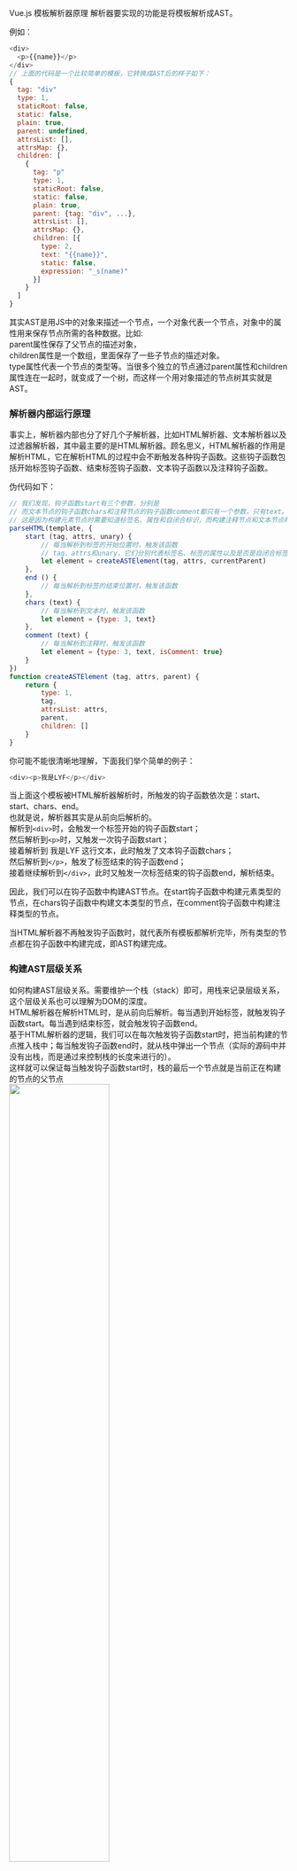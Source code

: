 Vue.js 模板解析器原理
解析器要实现的功能是将模板解析成AST。

例如：
``` javascript
<div>
  <p>{{name}}</p>
</div>
// 上面的代码是一个比较简单的模板，它转换成AST后的样子如下：
{
  tag: "div"
  type: 1,
  staticRoot: false,
  static: false,
  plain: true,
  parent: undefined,
  attrsList: [],
  attrsMap: {},
  children: [
    {
      tag: "p"
      type: 1,
      staticRoot: false,
      static: false,
      plain: true,
      parent: {tag: "div", ...},
      attrsList: [],
      attrsMap: {},
      children: [{
        type: 2,
        text: "{{name}}",
        static: false,
        expression: "_s(name)"
      }]
    }
  ]
}
```

其实AST是用JS中的对象来描述一个节点，一个对象代表一个节点，对象中的属性用来保存节点所需的各种数据。比如:<br>
parent属性保存了父节点的描述对象，<br>
children属性是一个数组，里面保存了一些子节点的描述对象。<br>
type属性代表一个节点的类型等。当很多个独立的节点通过parent属性和children属性连在一起时，就变成了一个树，而这样一个用对象描述的节点树其实就是AST。

### 解析器内部运行原理

事实上，解析器内部也分了好几个子解析器，比如HTML解析器、文本解析器以及过滤器解析器，其中最主要的是HTML解析器。顾名思义，HTML解析器的作用是解析HTML，它在解析HTML的过程中会不断触发各种钩子函数。这些钩子函数包括开始标签钩子函数、结束标签钩子函数、文本钩子函数以及注释钩子函数。

伪代码如下：
``` javascript
// 我们发现，钩子函数start有三个参数，分别是
// 而文本节点的钩子函数chars和注释节点的钩子函数comment都只有一个参数，只有text。
// 这是因为构建元素节点时需要知道标签名、属性和自闭合标识，而构建注释节点和文本节点时只需要知道文本即可。
parseHTML(template, {
    start (tag, attrs, unary) {
        // 每当解析到标签的开始位置时，触发该函数
        // tag、attrs和unary，它们分别代表标签名、标签的属性以及是否是自闭合标签。
        let element = createASTElement(tag, attrs, currentParent)
    },
    end () {
        // 每当解析到标签的结束位置时，触发该函数
    },
    chars (text) {
        // 每当解析到文本时，触发该函数
        let element = {type: 3, text}
    },
    comment (text) {
        // 每当解析到注释时，触发该函数
        let element = {type: 3, text, isComment: true}
    }
})
function createASTElement (tag, attrs, parent) {
    return {
        type: 1,
        tag,
        attrsList: attrs,
        parent,
        children: []
    }
}
```

你可能不能很清晰地理解，下面我们举个简单的例子：

``` javascript
<div><p>我是LYF</p></div>
```
当上面这个模板被HTML解析器解析时，所触发的钩子函数依次是：start、start、chars、end。<br/>
也就是说，解析器其实是从前向后解析的。<br/>
解析到`<div>`时，会触发一个标签开始的钩子函数start；<br/>
然后解析到`<p>`时，又触发一次钩子函数start；<br/>
接着解析到 我是LYF 这行文本，此时触发了文本钩子函数chars；<br/>
然后解析到`</p>`，触发了标签结束的钩子函数end；<br/>
接着继续解析到`</div>`，此时又触发一次标签结束的钩子函数end，解析结束。<br/>

因此，我们可以在钩子函数中构建AST节点。在start钩子函数中构建元素类型的节点，在chars钩子函数中构建文本类型的节点，在comment钩子函数中构建注释类型的节点。

当HTML解析器不再触发钩子函数时，就代表所有模板都解析完毕，所有类型的节点都在钩子函数中构建完成，即AST构建完成。

### 构建AST层级关系
如何构建AST层级关系。需要维护一个栈（stack）即可，用栈来记录层级关系，这个层级关系也可以理解为DOM的深度。<br>
HTML解析器在解析HTML时，是从前向后解析。每当遇到开始标签，就触发钩子函数start。每当遇到结束标签，就会触发钩子函数end。<br>
基于HTML解析器的逻辑，我们可以在每次触发钩子函数start时，把当前构建的节点推入栈中；每当触发钩子函数end时，就从栈中弹出一个节点（实际的源码中并没有出栈，而是通过来控制栈的长度来进行的）。<br>
这样就可以保证每当触发钩子函数start时，栈的最后一个节点就是当前正在构建的节点的父节点<br>
<img src="./images/data8.png" width="60%">

下面我们用一个具体的例子来描述如何从无到有构建一个带层级关系的AST。

假设有这样一个模板：
``` javascript
<div>
    <h1>我是LYF</h1>
    <p>我今年18岁</p>
</div>
```
构建AST的过程，具体如下。

(1) 模板的开始位置是div的开始标签，于是会触发钩子函数start。start触发后，会先构建一个div节点。此时发现栈是空的，这说明div节点是根节点，因为它没有父节点。最后，将div节点推入栈中，并将模板字符串中的div开始标签从模板中截取掉。

(2) 这时模板的开始位置是一些空格，这些空格会触发文本节点的钩子函数，在钩子函数里会忽略这些空格。同时会在模板中将这些空格截取掉。

(3) 这时模板的开始位置是h1的开始标签，于是会触发钩子函数start。与前面流程一样，start触发后，会先构建一个h1节点。此时发现栈的最后一个节点是div节点，这说明h1节点的父节点是div，于是将h1添加到div的子节点中，并且将h1节点推入栈中，同时从模板中将h1的开始标签截取掉。

(4) 这时模板的开始位置是一段文本，于是会触发钩子函数chars。chars触发后，会先构建一个文本节点，此时发现栈中的最后一个节点是h1，这说明文本节点的父节点是h1，于是将文本节点添加到h1节点的子节点中。由于文本节点没有子节点，所以文本节点不会被推入栈中。最后，将文本从模板中截取掉。

(5) 这时模板的开始位置是h1结束标签，于是会触发钩子函数end。end触发后，会把栈中最后一个节点弹出来。

(6) 与第(2)步一样，这时模板的开始位置是一些空格，这些空格会触发文本节点的钩子函数，在钩子函数里会忽略这些空格。同时会在模板中将这些空格截取掉。

(7) 这时模板的开始位置是p开始标签，于是会触发钩子函数start。start触发后，会先构建一个p节点。由于第(5)步已经从栈中弹出了一个节点，所以此时栈中的最后一个节点是div，这说明p节点的父节点是div。于是将p推入div的子节点中，最后将p推入到栈中，并将p的开始标签从模板中截取掉。

(8) 这时模板的开始位置又是一段文本，于是会触发钩子函数chars。当chars触发后，会先构建一个文本节点，此时发现栈中的最后一个节点是p节点，这说明文本节点的父节点是p节点。于是将文本节点推入p节点的子节点中，并将文本从模板中截取掉。

(9) 这时模板的开始位置是p的结束标签，于是会触发钩子函数end。当end触发后，会从栈中弹出一个节点出来，也就是把p标签从栈中弹出来，并将p的结束标签从模板中截取掉。

(10) 与第(2)步和第(6)步一样，这时模板的开始位置是一些空格，这些空格会触发文本节点的钩子函数并且在钩子函数里会忽略这些空格。同时会在模板中将这些空格截取掉。

(11) 这时模板的开始位置是div的结束标签，于是会触发钩子函数end。其逻辑与之前一样，把栈中的最后一个节点弹出来，也就是把div弹了出来，并将div的结束标签从模板中截取掉。

(12)这时模板已经被截取空了，也就代表着HTML解析器已经运行完毕。这时我们会发现栈已经空了，但是我们得到了一个完整的带层级关系的AST语法树。这个AST中清晰写明了每个节点的父节点、子节点及其节点类型。
 
### HTML解析器运行原理
通过前面的介绍，我们发现构建AST非常依赖HTML解析器所执行的钩子函数以及钩子函数中所提供的参数，你一定会非常好奇HTML解析器是如何解析模板的，接下来我们会详细介绍HTML解析器的运行原理。

事实上，解析HTML模板的过程就是循环的过程，简单来说就是用HTML模板字符串来循环，每轮循环都从HTML模板中通过正则匹配截取一小段字符串，然后重复以上过程，直到HTML模板被截成一个空字符串时结束循环，解析完毕，如图9-2所示。

在截取一小段字符串时，有可能截取到开始标签，也有可能截取到结束标签，又或者是文本或者注释，我们可以根据截取的字符串的类型来触发不同的钩子函数。

循环HTML模板的伪代码如下：
``` javascript
function parseHTML(html, options) {
  while (html) {
    // 截取模板字符串并触发钩子函数
  }
}
// 为了方便理解，我们手动模拟HTML解析器的解析过程。例如，下面这样一个简单的HTML模板：

<div>
  <p>{{name}}</p>
</div>
```
它在被HTML解析器解析的过程如下。

最初的HTML模板：
``` javascript
`<div id="header" @click="add">
  我是LYF
  <p>{{name}}</p>
</div>`
//开始的所有的字符串,index = 0,html="<div id="header" @click="add">↵  我是LYF↵  <p>{{name}}</p>↵</div>"
// 第一轮循环时，
// 截取出一段字符串<div id="app" @click="add"，
// 进入到解析开始标签的循环中，提取标签的属性转为key/value的形式，
// 然后截取开始标签的闭合(>)，
// 触发钩子函数start
// 标签元素进栈stack
// 截取后的结果为下面，进行下一轮的循环：index=30, html="↵  我是LYF↵  <p>{{name}}</p>↵</div>"
`
  我是LYF
  <p>{{name}}</p>
</div>`

// 第二轮循环时：
// 截取出一段字符串"↵  我是LYF↵  "，
// 触发钩子函数chars，前后去空格后塞进了currentParent.children中，
// 截取后的结果为下面，进行下一轮的循环：index=41, html="<p>{{name}}</p>↵</div>"
`<p>{{name}}</p>
</div>`

// 第三轮循环时：
// 截取出一段字符串<p，
// 进入到解析开始标签的循环中，没有可提取的标签属性退出循环，
// 然后截取开始标签的闭合(>)，
// 触发钩子函数start
// 标签元素进栈stack
// 截取后的结果为下面，进行下一轮的循环：index=44, html="{{name}}</p>↵</div>"
`{{name}}</p>
</div>`

// 第四轮循环时，截取出一段字符串{{name}}，
// 并且触发钩子函数chars，
// 触发钩子函数chars，前后去空格后塞进了currentParent.children中，
// 截取后的结果为下面，进行下一轮的循环：index=52, html="</p>↵</div>"
`</p>
</div>`

// 第五轮循环时，截取出一段字符串</p>，
// 触发钩子函数end，
// 标签元素出栈stack
// 父标签的子元素压入children.push(element)
// 截取后的结果为下面，进行下一轮的循环：index=56, html="↵</div>"
`
</div>`

// 第六轮循环时，截取出一段字符串"↵"
// 并且触发钩子函数chars，
// 触发钩子函数chars，前后去空格后("↵"替换为‘ ’)塞进了currentParent.children中，
// 截取后的结果为下面，进行下一轮的循环：index=57, html="</div>"
`</div>`

// 第七轮循环时，截取出一段字符串</div>
// 触发钩子函数end，
// 标签元素出栈stack
// 父标签的子元素压入children.push(element)
// 截取后的结果为下面，进行下一轮的循环：index=56, html="↵</div>"
``

// 第八轮循环时，剩余字符串为假，退出循环，解析完毕

ast结构为下所示

ast = {
  type: 1,
  tag: "div",
  attrsList: [
    {"name": "id", value: "header", start: 5, end: 16},
    {"name": "@click", value: "add", start: 17, end: 29}
  ],
  attrsMap: {"id": "header", "@click": "add"},
  rawAttrsMap: {
    id: {"name": "id", value: "header", start: 5, end: 16},
    "@click": {"name": "@click", value: "add", start: 17, end: 29}
  },
  plain: false,
  attrs: [{"name": "id", "value": "header", "dynamic": undefined, start: 5, end: 16}],
  hasBindings: true,
  events:{"click":{"value": "add",dynamic: false,start: 17,end: 29}},
  parent: undefined,
  start: 0,
  end: 63,
  children: [
    {"type": 3, text: "↵  我是LYF↵  ", start: 30, end: 41},
    {
      type: 1,
      tag: "p",
      attrsList: [],
      attrsMap: {},
      rawAttrsMap: {},
      parent: {"type": 1, tag: "div"},
      children: [{
        type: 2,
        expression: "_s(name)",
        tokens: [{"@binding": "name"}],
        text: "{{name}}",
        start: 44,
        end: 52
      }],
      start: 41,
      end: 56,
      plain: true
    }
  ]
}
```
<img src="./images/data10.png" width="60%">
<img src="./images/data11.png" width="60%">

* 判断父级元素是不是纯文本内容元素，纯文本内容元素呢？script、style和textarea这三种元素叫作纯文本内容元素
  * 父元素不是纯文本内容元素
    1. 判断模板是不是以开始标签（‘<’）开头？
        1. 判断是不是Comment注释 
        2. 判断是不是conditionalComment
        3. 判断是不是Doctype
        4. 判断是不是End tag<br>
            匹配栈，从后往前开始匹配，找到第一个对应的开始标签然后出栈<br>
            如果没有匹配到，判断是不是自闭合标签<br>
        5. 判断是不是Start tag<br>
            提取属性,构造属性结构，属性结构如图11<br>
            匹配开始标签的结束<br>
            匹配后面的空白字符串<br>
            调用start钩子<br>
        6. 判断是不是以上都不是但是以“<”开头的纯文本
    2. 是以开始标签（‘<’）开头,<br>
        截取从'<'开始到结尾的剩余字符串 rest = "<p>{{name}}</p>
            判断rest不是以结束标签为开始<br>
                并且不是以开始标签为开始<br>
                并且不是以注释标签为开始<br>
                    获取下一个“<” 的下标 next=rest.indexOf('<', 1)<br>
                    并修改针对当前的下一个“<” 的位置<br>
                    textEnd += next<br>
                    剩余字符串修改为从下一个“<”开始到结尾的字符串 rest=html.slice(textEnd)<br>
            不满足以上的条件即不更改剩余字符串 <br>
              那么当前的文本为 text = html.substring(0, textEnd)
    3. 调用文本 chars 钩子
  * 父元素是纯文本内容元<br>
    纯文本内容元素 的处理script、style和textarea 


HTML解析器的全部逻辑都是在循环中执行，循环结束就代表解析结束。接下来，我们要讨论的重点是HTML解析器在循环中都干了些什么事。
那就是每一轮截取字符串时，都是在整个模板的开始位置截取(源码中是通过字符串的下标来控制当前截取到哪里来，并从这个位置开始截取到最后advance这个方法)。我们根据模板开始位置的片段类型，进行不同的截取操作。

<img src="./images/data9.png" width="609%">

这些被截取的片段分很多种类型，示例如下。
``` javascript
`<div id="header" @click="add">
  我是LYF
</div>`
开始标签，例如<div id="header" @click="add"。
开始标签的结束，例如>。
标签的内容 例如 我是LYF
结束标签，例如</div>。
HTML注释，例如<!-- 我是注释 -->。
DOCTYPE，例如<!DOCTYPE html>。
条件注释，例如<!--[if !IE]>-->我是注释<!--<![endif]-->。
文本，例如 我是LYF。
通常，最常见的是开始标签、结束标签、文本以及注释。
```
#### 截取开始标签
每一轮循环都是从模板的最前面截取，所以只有模板以开始标签开头，才需要进行开始标签的截取操作。<br>
那么，如何确定模板是不是以开始标签开头？<br>
在HTML解析器中，想分辨出模板是否以开始标签开头并不难，我们需要先判断HTML模板是不是以<开头。<br>
如果HTML模板的第一个字符不是<，那么它一定不是以开始标签开头的模板，所以不需要进行开始标签的截取操作。<br>
如果HTML模板以<开头，那么说明它至少是一个以标签开头的模板，但这个标签到底是什么类型的标签，还需要进一步确认。<br>
如果模板以<开头，那么它有可能是以开始标签开头的模板，同时它也有可能是以结束标签开头的模板，还有可能是注释等其他标签，因为这些类型的片段都以<开头。那么，要进一步确定模板是不是以开始标签开头，还需要借助正则表达式来分辨模板的开始位置是否符合开始标签的特征。<br>

那么，如何使用正则表达式来匹配模板以开始标签开头？我们看下面的代码：

``` javascript
const ncname = '[a-zA-Z_][\\w\\-\\.]*'
const qnameCapture = `((?:${ncname}\\:)?${ncname})`
const startTagOpen = new RegExp(`^<${qnameCapture}`)
// 以开始标签开始的模板 
'<div></div>'.match(startTagOpen) // ["<div", "div", index: 0, input: "<div></div>"]
// 以结束标签开始的模板
'</div><div>我是Berwin</div>'.match(startTagOpen) // null
// 以文本开始的模板
'我是Berwin</p>'.match(startTagOpen) // null
```

通过上面的例子可以看到，只有``` javascript '<div></div>' ```可以成功匹配，而以``` javascript</div>```开头的或者以文本开头的模板都无法成功匹配。

当HTML解析器解析到标签开始时，会触发钩子函数start，同时会给出三个参数，分别是标签名（tagName）、属性（attrs）以及自闭合标识（unary）。<br>
因此，在分辨出模板以开始标签开始之后，需要将标签名、属性以及自闭合标识解析出来。<br>
在分辨模板是否以开始标签开始时，就可以得到标签名，而属性和自闭合标识则需要进一步解析。<br>

当完成上面的解析后，我们可以得到这样一个数据结构：
``` javascript
const start = '<div></div>'.match(startTagOpen)
if (start) {
    const match = {
        tagName: start[1],
        attrs: []
    }
}
```
这里有一个细节很重要：在前面的例子中，我们匹配到的开始标签并不全。例如：

const ncname = '[a-zA-Z_][\\w\\-\\.]*'
const qnameCapture = `((?:${ncname}\\:)?${ncname})`
const startTagOpen = new RegExp(`^<${qnameCapture}`)

'<div></div>'.match(startTagOpen)
// ["<div", "div", index: 0, input: "<div></div>"]

'<p></p>'.match(startTagOpen)
// ["<p", "p", index: 0, input: "<p></p>"]

'<div class="box"></div>'.match(startTagOpen)
// ["<div", "div", index: 0, input: "<div class="box"></div>"]
可以看出，上面这个正则表达式虽然可以分辨出模板是否以开始标签开头，但是它的匹配规则并不是匹配整个开始标签，而是开始标签的一小部分。

事实上，开始标签被拆分成三个小部分，分别是标签名、属性和结尾<br>
通过“标签名”这一段字符，就可以分辨出模板是否以开始标签开头，此后要想得到属性和自闭合标识，则需要进一步解析。<br>

1. 解析标签属性
在分辨模板是否以开始标签开头时，会将开始标签中的标签名这一小部分截取掉，因此在解析标签属性时，我们得到的模板是下面伪代码中的样子：

' class="box"></div>'
通常，标签属性是可选的，一个标签的属性有可能存在，也有可能不存在，所以需要判断标签是否存在属性，如果存在，对它进行截取。

下面的伪代码展示了如何解析开始标签中的属性，但是它只能解析一个属性：

const attribute = /^\s*([^\s"'<>\/=]+)(?:\s*(=)\s*(?:"([^"]*)"+|'([^']*)'+|([^\s"'=<>`]+)))?/
let html = ' class="box"></div>'
let attr = html.match(attribute)
html = html.substring(attr[0].length)
console.log(attr)
// [' class="box"', 'class', '=', 'box', undefined, undefined, index: 0, input: ' class="box"></div>']
如果标签上有很多属性，那么上面的处理方式就不足以支撑解析任务的正常运行。例如下面的代码：

const attribute = /^\s*([^\s"'<>\/=]+)(?:\s*(=)\s*(?:"([^"]*)"+|'([^']*)'+|([^\s"'=<>`]+)))?/
let html = ' class="box" id="el"></div>'
let attr = html.match(attribute)
html = html.substring(attr[0].length)
console.log(attr)
// [' class="box"', 'class', '=', 'box', undefined, undefined, index: 0, input: ' class="box" id="el"></div>']
可以看到，这里只解析出了class属性，而id属性没有解析出来。

此时剩余的HTML模板是这样的：

' id="el"></div>'
所以属性也可以分成多个小部分，一小部分一小部分去解析与截取。

解决这个问题时，我们只需要每解析一个属性就截取一个属性。如果截取完后，剩下的HTML模板依然符合标签属性的正则表达式，那么说明还有剩余的属性需要处理，此时就重复执行前面的流程，直到剩余的模板不存在属性，也就是剩余的模板不存在符合正则表达式所预设的规则。

例如：

const startTagClose = /^\s*(\/?)>/
const attribute = /^\s*([^\s"'<>\/=]+)(?:\s*(=)\s*(?:"([^"]*)"+|'([^']*)'+|([^\s"'=<>`]+)))?/
let html = ' class="box" id="el"></div>'
let end, attr
const match = {tagName: 'div', attrs: []}

while (!(end = html.match(startTagClose)) && (attr = html.match(attribute))) {
    html = html.substring(attr[0].length)
    match.attrs.push(attr)
}
上面这段代码的意思是，如果剩余HTML模板不符合开始标签结尾部分的特征，并且符合标签属性的特征，那么进入到循环中进行解析与截取操作。

通过match方法解析出的结果为：

{
    tagName: 'div',
    attrs: [
        [' class="box"', 'class', '=', 'box', null, null],
        [' id="el"', 'id','=', 'el', null, null]
    ]
}
可以看到，标签中的两个属性都已经解析好并且保存在了attrs中。

此时剩余模板是下面的样子：

"></div>"
我们将属性解析后的模板与解析之前的模板进行对比：

// 解析前的模板
' class="box" id="el"></div>'

// 解析后的模板
'></div>'

// 解析前的数据
{
    tagName: 'div',
    attrs: []
}

// 解析后的数据
{
    tagName: 'div',
    attrs: [
        [' class="box"', 'class', '=', 'box', null, null],
        [' id="el"', 'id','=', 'el', null, null]
    ]
}
可以看到，标签上的所有属性都已经被成功解析出来，并保存在attrs属性中。

2. 解析自闭合标识
如果我们接着上面的例子继续解析的话，目前剩余的模板是下面这样的：

'></div>'
开始标签中结尾部分解析的主要目的是解析出当前这个标签是否是自闭合标签。

举个例子：

<div></div>
这样的div标签就不是自闭合标签，而下面这样的input标签就属于自闭合标签：

<input type="text" />
自闭合标签是没有子节点的，所以前文中我们提到构建AST层级时，需要维护一个栈，而一个节点是否需要推入到栈中，可以使用这个自闭合标识来判断。

那么，如何解析开始标签中的结尾部分呢？看下面这段代码：

function parseStartTagEnd (html) {
  const startTagClose = /^\s*(\/?)>/
  const end = html.match(startTagClose)
  const match = {}

  if (end) {
      match.unarySlash = end[1]
      html = html.substring(end[0].length)
      return match
  }
}

console.log(parseStartTagEnd('></div>')) // {unarySlash: ""}
console.log(parseStartTagEnd('/><div></div>')) // {unarySlash: "/"}
这段代码可以正确解析出开始标签是否是自闭合标签。

从代码中打印出来的结果可以看到，自闭合标签解析后的unarySlash属性为/，而非自闭合标签为空字符串。

3. 实现源码
前面解析开始标签时，我们将其拆解成了三个部分，分别是标签名、属性和结尾。我相信你已经对开始标签的解析有了一个清晰的认识，接下来看一下Vue.js中真实的代码是什么样的：

const ncname = '[a-zA-Z_][\\w\\-\\.]*'
const qnameCapture = `((?:${ncname}\\:)?${ncname})`
const startTagOpen = new RegExp(`^<${qnameCapture}`)
const startTagClose = /^\s*(\/?)>/

function advance (n) {
    html = html.substring(n)
}

function parseStartTag () {
    // 解析标签名，判断模板是否符合开始标签的特征
    const start = html.match(startTagOpen)
    if (start) {
        const match = {
            tagName: start[1],
            attrs: []
        }
        advance(start[0].length)
        
        // 解析标签属性
        let end, attr
        while (!(end = html.match(startTagClose)) && (attr = html.match(attribute))) {
            advance(attr[0].length)
            match.attrs.push(attr)
        }
        
        // 判断是否是自闭合标签
        if (end) {
            match.unarySlash = end[1]
            advance(end[0].length)
            return match
        }
    }
}
上面的代码是Vue.js中解析开始标签的源码，这段代码中的html变量是HTML模板。

调用parseStartTag就可以将剩余模板开始部分的开始标签解析出来。如果剩余HTML模板的开始部分不符合开始标签的正则表达式规则，那么调用parseStartTag就会返回undefined。因此，判断剩余模板是否符合开始标签的规则，只需要调用parseStartTag即可。如果调用它后得到了解析结果，那么说明剩余模板的开始部分符合开始标签的规则，此时将解析出来的结果取出来并调用钩子函数start即可：

// 开始标签
const startTagMatch = parseStartTag()
if (startTagMatch) {
    handleStartTag(startTagMatch)
    continue
}
前面我们说过，所有解析操作都运行在循环中，所以continue的意思是这一轮的解析工作已经完成，可以进行下一轮解析工作。

从代码中可以看出，如果调用parseStartTag之后有返回值，那么会进行开始标签的处理，其处理逻辑主要在handleStartTag中。这个函数的主要目的就是将tagName、attrs和unary等数据取出来，然后调用钩子函数将这些数据放到参数中。

截取结束标签
结束标签的截取要比开始标签简单得多，因为它不需要解析什么，只需要分辨出当前是否已经截取到结束标签，如果是，那么触发钩子函数就可以了。

那么，如何分辨模板已经截取到结束标签了呢？其道理其实和开始标签的截取相同。

如果HTML模板的第一个字符不是<，那么一定不是结束标签。只有HTML模板的第一个字符是<时，我们才需要进一步确认它到底是不是结束标签。

进一步确认时，我们只需要判断剩余HTML模板的开始位置是否符合正则表达式中定义的规则即可：

const ncname = '[a-zA-Z_][\\w\\-\\.]*'
const qnameCapture = `((?:${ncname}\\:)?${ncname})`
const endTag = new RegExp(`^<\\/${qnameCapture}[^>]*>`)

const endTagMatch = '</div>'.match(endTag)
const endTagMatch2 = '<div>'.match(endTag)

console.log(endTagMatch) // ["</div>", "div", index: 0, input: "</div>"]
console.log(endTagMatch2) // null
上面代码可以分辨出剩余模板是否是结束标签。当分辨出结束标签后，需要做两件事，一件事是截取模板，另一件事是触发钩子函数。而Vue.js中相关源码被精简后如下：

const endTagMatch = html.match(endTag)
if (endTagMatch) {
    html = html.substring(endTagMatch[0].length)
    options.end(endTagMatch[1])
    continue
}
可以看出，先对模板进行截取，然后触发钩子函数。

截取注释
分辨模板是否已经截取到注释的原理与开始标签和结束标签相同，先判断剩余HTML模板的第一个字符是不是<，如果是，再用正则表达式来进一步匹配：

const comment = /^<!--/

if (comment.test(html)) {
    const commentEnd = html.indexOf('-->')

    if (commentEnd >= 0) {
        if (options.shouldKeepComment) {
            options.comment(html.substring(4, commentEnd))
        }
        html = html.substring(commentEnd + 3)
        continue
    }
}
在上面的代码中，我们使用正则表达式来判断剩余的模板是否符合注释的规则，如果符合，就将这段注释文本截取出来。

这里有一个有意思的地方，那就是注释的钩子函数可以通过选项来配置，只有options.shouldKeepComment为真时，才会触发钩子函数，否则只截取模板，不触发钩子函数。

9.3.5 截取条件注释
条件注释不需要触发钩子函数，我们只需要把它截取掉就行了。

截取条件注释的原理与截取注释非常相似，如果模板的第一个字符是<，并且符合我们事先用正则表达式定义好的规则，就说明需要进行条件注释的截取操作。

在下面的代码中，我们通过indexOf找到条件注释结束位置的下标，然后将结束位置前的字符都截取掉：

const conditionalComment = /^<!\[/
if (conditionalComment.test(html)) {
    const conditionalEnd = html.indexOf(']>')

    if (conditionalEnd >= 0) {
        html = html.substring(conditionalEnd + 2)
        continue
    }
}
我们来举个例子：

const conditionalComment = /^<!\[/
let html = '<![if !IE]><link href="non-ie.css" rel="stylesheet"><![endif]>'
if (conditionalComment.test(html)) {
    const conditionalEnd = html.indexOf(']>')
    if (conditionalEnd >= 0) {
        html = html.substring(conditionalEnd + 2)
    }
}

console.log(html) // '<link href="non-ie.css" rel="stylesheet"><![endif]>'
从打印结果中可以看到，HTML中的条件注释部分截取掉了。

通过这个逻辑可以发现，在Vue.js中条件注释其实没有用，写了也会被截取掉，通俗一点说就是写了也白写。

截取DOCTYPE
DOCTYPE与条件注释相同，都是不需要触发钩子函数的，只需要将匹配到的这一段字符截取掉即可。下面的代码将DOCTYPE这段字符匹配出来后，根据它的length属性来决定要截取多长的字符串：

const doctype = /^<!DOCTYPE [^>]+>/i
const doctypeMatch = html.match(doctype)
if (doctypeMatch) {
    html = html.substring(doctypeMatch[0].length)
    continue
}
示例如下：

const doctype = /^<!DOCTYPE [^>]+>/i
let html = '<!DOCTYPE html><html lang="en"><head></head><body></body></html>'
const doctypeMatch = html.match(doctype)
if (doctypeMatch) {
    html = html.substring(doctypeMatch[0].length)
}

console.log(html) // '<html lang="en"><head></head><body></body></html>'
从打印结果可以看到，HTML中的DOCTYPE被成功截取掉了。

截取文本
若想分辨在本轮循环中HTML模板是否已经截取到文本，其实很简单，我们甚至不需要使用正则表达式。

在前面的其他标签类型中，我们都会判断剩余HTML模板的第一个字符是否是<，如果是，再进一步确认到底是哪种类型。这是因为以<开头的标签类型太多了，如开始标签、结束标签和注释等。然而文本只有一种，如果HTML模板的第一个字符不是<，那么它一定是文本了。

例如：

我是文本</div>
上面这段HTML模板并不是以<开头的，所以可以断定它是以文本开头的。

那么，如何从模板中将文本解析出来呢？我们只需要找到下一个<在什么位置，这之前的所有字符都属于文本，如图9-4所示。

尖括号前面的字符都属于文本
图9-4 尖括号前面的字符都属于文本

在代码中可以这样实现：

while (html) {
    let text
    let textEnd = html.indexOf('<')
    
    // 截取文本
    if (textEnd >= 0) {
        text = html.substring(0, textEnd)
        html = html.substring(textEnd)
    }

    // 如果模板中找不到<，就说明整个模板都是文本
    if (textEnd < 0) {
        text = html
        html = ''
    }

    // 触发钩子函数
    if (options.chars && text) {
        options.chars(text)
    }
}
上面的代码共有三部分逻辑。

第一部分是截取文本，这在前面介绍过了。<之前的所有字符都是文本，直接使用html.substring从模板的最开始位置截取到<之前的位置，就可以将文本截取出来。

第二部分是一个条件：如果在整个模板中都找不到<，那么说明整个模板全是文本。

第三部分是触发钩子函数并将截取出来的文本放到参数中。

关于文本，还有一个特殊情况需要处理：如果<是文本的一部分，该如何处理？

举个例子：

1<2</div>
在上面这样的模板中，如果只截取第一个<前面的字符，最后被截取出来的将只有1，而不能把所有文本都截取出来。

那么，该如何解决这个问题呢？

有一个思路是，如果将<前面的字符截取完之后，剩余的模板不符合任何需要被解析的片段的类型，就说明这个<是文本的一部分。

什么是需要被解析的片段的类型？在9.3.1节中，我们说过HTML解析器是一段一段截取模板的，而被截取的每一段都符合某种类型，这些类型包括开始标签、结束标签和注释等。

说的再具体一点，那就是上面这段代码中的1被截取完之后，剩余模板是下面的样子：

<2</div>
<2符合开始标签的特征么？不符合。

<2符合结束标签的特征么？不符合。

<2符合注释的特征么？不符合。

当剩余的模板什么都不符合时，就说明<属于文本的一部分。

当判断出<是属于文本的一部分后，我们需要做的事情是找到下一个<并将其前面的文本截取出来加到前面截取了一半的文本后面。

这里还用上面的例子，第二个<之前的字符是<2，那么把<2截取出来后，追加到上一次截取出来的1的后面，此时的结果是：

1<2
截取后剩余的模板是：

</div>
如果剩余的模板依然不符合任何被解析的类型，那么重复此过程。直到所有文本都解析完。

说完了思路，我们看一下具体的实现，伪代码如下：

while (html) {
    let text, rest, next
    let textEnd = html.indexOf('<')
    
    // 截取文本
    if (textEnd >= 0) {
        rest = html.slice(textEnd)
        while (
            !endTag.test(rest) &&
            !startTagOpen.test(rest) &&
            !comment.test(rest) &&
            !conditionalComment.test(rest)
        ) {
            // 如果'<'在纯文本中，将它视为纯文本对待
            next = rest.indexOf('<', 1)
            if (next < 0) break
            textEnd += next
            rest = html.slice(textEnd)
        }
        text = html.substring(0, textEnd)
        html = html.substring(textEnd)
    }
    
    // 如果模板中找不到<，那么说明整个模板都是文本
    if (textEnd < 0) {
        text = html
        html = ''
    }
    
    // 触发钩子函数
    if (options.chars && text) {
        options.chars(text)
    }
}
在代码中，我们通过while来解决这个问题（注意是里面的while）。如果剩余的模板不符合任何被解析的类型，那么重复解析文本，直到剩余模板符合被解析的类型为止。

在上面的代码中，endTag、startTagOpen、comment和conditionalComment都是正则表达式，分别匹配结束标签、开始标签、注释和条件注释。

在Vue.js源码中，截取文本的逻辑和其他的实现思路一致。

纯文本内容元素的处理
什么是纯文本内容元素呢？script、style和textarea这三种元素叫作纯文本内容元素。解析它们的时候，会把这三种标签内包含的所有内容都当作文本处理。那么，具体该如何处理呢？

前面介绍开始标签、结束标签、文本、注释的截取时，其实都是默认当前需要截取的元素的父级元素不是纯文本内容元素。事实上，如果要截取元素的父级元素是纯文本内容元素的话，处理逻辑将完全不一样。

事实上，在while循环中，最外层的判断条件就是父级元素是不是纯文本内容元素。例如下面的伪代码：

while (html) {
    if (!lastTag || !isPlainTextElement(lastTag)) {
        // 父元素为正常元素的处理逻辑
    } else {
        // 父元素为script、style、textarea的处理逻辑
    }
}
在上面的代码中，lastTag代表父元素。可以看到，在while中，首先进行判断，如果父元素不存在或者不是纯文本内容元素，那么进行正常的处理逻辑，也就是前面介绍的逻辑。

而当父元素是script这种纯文本内容元素时，会进入到else这个语句里面。由于纯文本内容元素都被视作文本处理，所以我们的处理逻辑就变得很简单，只需要把这些文本截取出来并触发钩子函数chars，然后再将结束标签截取出来并触发钩子函数end。

也就是说，如果父标签是纯文本内容元素，那么本轮循环会一次性将这个父标签给处理完毕。

伪代码如下：

while (html) {
    if (!lastTag || !isPlainTextElement(lastTag)) {
        // 父元素为正常元素的处理逻辑
    } else {
        // 父元素为script、style、textarea的处理逻辑
        const stackedTag = lastTag.toLowerCase()
        const reStackedTag = reCache[stackedTag] || (reCache[stackedTag] = new RegExp('([\\s\\S]*?)(</' + stackedTag + '[^>]*>)', 'i'))
        const rest = html.replace(reStackedTag, function (all, text) {
            if (options.chars) {
                options.chars(text)
            }
            return ''
        })
        html = rest
        options.end(stackedTag)
    }
}
上面代码中的正则表达式可以匹配结束标签前包括结束标签自身在内的所有文本。

我们可以给replace方法的第二个参数传递一个函数。在这个函数中，我们得到了参数text（代表结束标签前的所有内容），触发了钩子函数chars并把text放到钩子函数的参数中传出去。最后，返回了一个空字符串，代表将匹配到的内容都截掉了。注意，这里的截掉会将内容和结束标签一起截取掉。

最后，调用钩子函数end并将标签名放到参数中传出去，代表本轮循环中的所有逻辑都已处理完毕。

假如我们现在有这样一个模板：

<div id="el">
    <script>console.log(1)</script>
</div>
当解析到script中的内容时，模板是下面的样子：

console.log(1)</script>
</div>
此时父元素为script，所以会进入到else中的逻辑进行处理。在其处理过程中，会触发钩子函数chars和end。

钩子函数chars的参数为script中的所有内容，本例中大概是下面的样子：

chars('console.log(1)')
钩子函数end的参数为标签名，本例中是script。

处理后的剩余模板如下：

</div>
使用栈维护DOM层级
通过前面几节的介绍，特别是9.3.8节中的介绍，你一定会感到很奇怪，如何知道父元素是谁？

在前面几节中，我们并没有介绍HTML解析器内部其实也有一个栈来维护DOM层级关系，其逻辑与9.2.1节相同：就是每解析到开始标签，就向栈中推进去一个；每解析到标签结束，就弹出来一个。因此，想取到父元素并不难，只需要拿到栈中的最后一项即可。

同时，HTML解析器中的栈还有另一个作用，它可以检测出HTML标签是否正确闭合。例如：

<div><p></div>
在上面的代码中，p标签忘记写结束标签，那么当HTML解析器解析到div的结束标签时，栈顶的元素却是p标签。这个时候从栈顶向栈底循环找到div标签，在找到div标签之前遇到的所有其他标签都是忘记了闭合的标签，而Vue.js会在非生产环境下在控制台打印警告提示。


整体逻辑
前面我们把开始标签、结束标签、注释、文本、纯文本内容元素等的截取方式拆分开，单独进行了详细介绍。本节中，我们就来介绍如何将这些解析方式组装起来完成HTML解析器的功能。

首先，HTML解析器是一个函数。就像9.2节介绍的那样，HTML解析器最终的目的是实现这样的功能：

parseHTML(template, {
    start (tag, attrs, unary) {
        // 每当解析到标签的开始位置时，触发该函数
    },
    end () {
        // 每当解析到标签的结束位置时，触发该函数
    },
    chars (text) {
        // 每当解析到文本时，触发该函数
    },
    comment (text) {
        // 每当解析到注释时，触发该函数
    }
})
所以HTML解析器在实现上肯定是一个函数，它有两个参数——模板和选项：

export function parseHTML (html, options) {
    // 做点什么
}
我们的模板是一小段一小段去截取与解析的，所以需要一个循环来不断截取，直到全部截取完毕：

export function parseHTML (html, options) {
    while (html) {
        // 做点什么
    }
}
在循环中，首先要判断父元素是不是纯文本内容元素，因为不同类型父节点的解析方式将完全不同：

export function parseHTML (html, options) {
    while (html) {
        if (!lastTag || !isPlainTextElement(lastTag)) {
            // 父元素为正常元素的处理逻辑
        } else {
            // 父元素为script、style、textarea的处理逻辑
        }
    }
}
在上面的代码中，我们发现这里已经把整体逻辑分成了两部分，一部分是父标签是正常标签的逻辑，另一部分是父标签是script、style、textarea这种纯文本内容元素的逻辑。

如果父标签为正常的元素，那么有几种情况需要分别处理，比如需要分辨出当前要解析的一小段模板到底是什么类型。是开始标签？还是结束标签？又或者是文本？

我们把所有需要处理的情况都列出来，有下面几种情况：

文本
注释
条件注释
DOCTYPE
结束标签
开始标签
我们会发现，在这些需要处理的类型中，除了文本之外，其他都是以标签形式存在的，而标签是以<开头的。

所以逻辑就很清晰了，我们先根据<来判断需要解析的字符是文本还是其他的：

export function parseHTML (html, options) {
    while (html) {
        if (!lastTag || !isPlainTextElement(lastTag)) {
            let textEnd = html.indexOf('<')
            if (textEnd === 0) {
                // 做点什么
            }
            
            let text, rest, next
            if (textEnd >= 0) {
                // 解析文本
            }
            
            if (textEnd < 0) {
                text = html
                html = ''
            }
            
            if (options.chars && text) {
                options.chars(text)
            }
        } else {
            // 父元素为script、style、textarea的处理逻辑
        }
    }
}
在上面的代码中，我们可以通过<来分辨是否需要进行文本解析。

如果通过<分辨出即将解析的这一小部分字符不是文本而是标签类，那么标签类有那么多类型，我们需要进一步分辨具体是哪种类型：

export function parseHTML (html, options) {
    while (html) {
        if (!lastTag || !isPlainTextElement(lastTag)) {
            let textEnd = html.indexOf('<')
            if (textEnd === 0) {
                // 注释
                if (comment.test(html)) {
                    // 注释的处理逻辑
                    continue
                }
                
                // 条件注释
                if (conditionalComment.test(html)) {
                    // 条件注释的处理逻辑
                    continue
                }
                
                // DOCTYPE
                const doctypeMatch = html.match(doctype)
                if (doctypeMatch) {
                    // DOCTYPE的处理逻辑
                    continue
                }
                
                // 结束标签
                const endTagMatch = html.match(endTag)
                if (endTagMatch) {
                    // 结束标签的处理逻辑
                    continue
                }
                
                // 开始标签
                const startTagMatch = parseStartTag()
                if (startTagMatch) {
                    // 开始标签的处理逻辑
                    continue
                }
            }
            
            let text, rest, next
            if (textEnd >= 0) {
                // 解析文本
            }
            
            if (textEnd < 0) {
                text = html
                html = ''
            }
            
            if (options.chars && text) {
                options.chars(text)
            }
        } else {
            // 父元素为script、style、textarea的处理逻辑
        }
    }
}
关于不同类型的具体处理方式，前面已经详细介绍过，这里不再重复。

文本解析器
文本解析器的作用是解析文本。你可能会觉得很奇怪，文本不是在HTML解析器中被解析出来了么？准确地说，文本解析器是对HTML解析器解析出来的文本进行二次加工。为什么要进行二次加工？

文本其实分两种类型，一种是纯文本，另一种是带变量的文本。例如下面这样的文本是纯文本：

Hello LYF
而下面这样的是带变量的文本：

Hello {{name}}
在Vue.js模板中，我们可以使用变量来填充模板。而HTML解析器在解析文本时，并不会区分文本是否是带变量的文本。如果是纯文本，不需要进行任何处理；但如果是带变量的文本，那么需要使用文本解析器进一步解析。因为带变量的文本在使用虚拟DOM进行渲染时，需要将变量替换成变量中的值。

每当HTML解析器解析到文本时，都会触发chars函数，并且从参数中得到解析出的文本。在chars函数中，我们需要构建文本类型的AST，并将它添加到父节点的children属性中。

而在构建文本类型的AST时，纯文本和带变量的文本是不同的处理方式。如果是带变量的文本，我们需要借助文本解析器对它进行二次加工，其代码如下：

parseHTML(template, {
    start (tag, attrs, unary) {
        // 每当解析到标签的开始位置时，触发该函数
    },
    end () {
        // 每当解析到标签的结束位置时，触发该函数
    },
    chars (text) {
        text = text.trim()
        if (text) {
            const children = currentParent.children
            let expression
            if (expression = parseText(text)) {
                children.push({
                    type: 2,
                    expression,
                    text
                })
            } else {
                children.push({
                    type: 3,
                    text
                })
            }
        }
    },
    comment (text) {
        // 每当解析到注释时，触发该函数
    }
})
在chars函数中，如果执行parseText后有返回结果，则说明文本是带变量的文本，并且已经通过文本解析器（parseText）二次加工，此时构建一个带变量的文本类型的AST并将其添加到父节点的children属性中。否则，就直接构建一个普通的文本节点并将其添加到父节点的children属性中。而代码中的currentParent是当前节点的父节点，也就是前面介绍的栈中的最后一个节点。

假设chars函数被触发后，我们得到的text是一个带变量的文本：

"Hello {{name}}"
这个带变量的文本被文本解析器解析之后，得到的expression变量是这样的：

"Hello "+_s(name)
上面代码中的_s其实是下面这个toString函数的别名：

function toString (val) {
    return val == null
        ? ''
        : typeof val === 'object'
            ? JSON.stringify(val, null, 2)
            : String(val)
}
假设当前上下文中有一个变量name，其值为Berwin，那么expression中的内容被执行时，它的内容是不是就是Hello Berwin了？

我们举个例子：

var obj = {name: 'Berwin'}
with(obj) {
    function toString (val) {
        return val == null
            ? ''
            : typeof val === 'object'
                ? JSON.stringify(val, null, 2)
                : String(val)
    }
    console.log("Hello "+toString(name)) // "Hello Berwin"
}
在上面的代码中，我们打印出来的结果是"Hello Berwin"。

事实上，最终AST会转换成代码字符串放在with中执行，这部分内容会在第11章中详细介绍。

接着，我们详细介绍如何加工文本，也就是文本解析器的内部实现原理。

在文本解析器中，第一步要做的事情就是使用正则表达式来判断文本是否是带变量的文本，也就是检查文本中是否包含{{xxx}}这样的语法。如果是纯文本，则直接返回undefined；如果是带变量的文本，再进行二次加工。所以我们的代码是这样的：

function parseText (text) {
    const tagRE = /\{\{((?:.|\n)+?)\}\}/g
    if (!tagRE(text)) {
        return
    }
}
在上面的代码中，如果是纯文本，则直接返回。如果是带变量的文本，该如何处理呢？

一个解决思路是使用正则表达式匹配出文本中的变量，先把变量左边的文本添加到数组中，然后把变量改成_s(x)这样的形式也添加到数组中。如果变量后面还有变量，则重复以上动作，直到所有变量都添加到数组中。如果最后一个变量的后面有文本，就将它添加到数组中。

这时我们其实已经有一个数组，数组元素的顺序和文本的顺序是一致的，此时将这些数组元素用+连起来变成字符串，就可以得到最终想要的效果

文本解析过程
图9-5 文本解析过程

在图9-5中，最上面的字符串代表即将解析的文本，中间两个方块代表数组中的两个元素。最后，使用数组方法join将这两个元素合并成一个字符串。

具体实现代码如下：

function parseText (text) {
    const tagRE = /\{\{((?:.|\n)+?)\}\}/g
    if (!tagRE.test(text)) {
        return
    }

    const tokens = []
    let lastIndex = tagRE.lastIndex = 0
    let match, index
    while ((match = tagRE.exec(text))) {
        index = match.index
        // 先把 {{ 前边的文本添加到tokens中
        if (index > lastIndex) {
            tokens.push(JSON.stringify(text.slice(lastIndex, index)))
        }
        // 把变量改成`_s(x)`这样的形式也添加到数组中
        tokens.push(`_s(${match[1].trim()})`)
        
        // 设置lastIndex来保证下一轮循环时，正则表达式不再重复匹配已经解析过的文本
        lastIndex = index + match[0].length
    }
    
    // 当所有变量都处理完毕后，如果最后一个变量右边还有文本，就将文本添加到数组中
    if (lastIndex < text.length) {
        tokens.push(JSON.stringify(text.slice(lastIndex)))
    }
    return tokens.join('+')
}
这是文本解析器的全部代码，代码并不多，逻辑也不是很复杂。

这段代码有一个很关键的地方在lastIndex：每处理完一个变量后，会重新设置lastIndex的位置，这样可以保证如果后面还有其他变量，那么在下一轮循环时可以从lastIndex的位置开始向后匹配，而lastIndex之前的文本将不再被匹配。

下面用文本解析器解析不同的文本看看：

parseText('你好{{name}}')
// '"你好 "+_s(name)'

parseText('你好Berwin')
// undefined

parseText('你好{{name}}, 你今年已经{{age}}岁啦')
// '"你好"+_s(name)+", 你今年已经"+_s(age)+"岁啦"'
从上面代码的打印结果可以看到，文本已经被正确解析了。

9.5 总结
解析器的作用是通过模板得到AST（抽象语法树）。

生成AST的过程需要借助HTML解析器，当HTML解析器触发不同的钩子函数时，我们可以构建出不同的节点。

随后，我们可以通过栈来得到当前正在构建的节点的父节点，然后将构建出的节点添加到父节点的下面。

最终，当HTML解析器运行完毕后，我们就可以得到一个完整的带DOM层级关系的AST。

HTML解析器的内部原理是一小段一小段地截取模板字符串，每截取一小段字符串，就会根据截取出来的字符串类型触发不同的钩子函数，直到模板字符串截空停止运行。

文本分两种类型，不带变量的纯文本和带变量的文本，后者需要使用文本解析器进行二次加工。

vue.js 源码
``` javascript
/**
 * Not type-checking this file because it's mostly vendor code.
 */

/*!
 * HTML Parser By John Resig (ejohn.org)
 * Modified by Juriy "kangax" Zaytsev
 * Original code by Erik Arvidsson (MPL-1.1 OR Apache-2.0 OR GPL-2.0-or-later)
 * http://erik.eae.net/simplehtmlparser/simplehtmlparser.js
 */

import { makeMap, no } from 'shared/util'
import { isNonPhrasingTag } from 'web/compiler/util'
import { unicodeRegExp } from 'core/util/lang'

// Regular Expressions for parsing tags and attributes
const attribute = /^\s*([^\s"'<>\/=]+)(?:\s*(=)\s*(?:"([^"]*)"+|'([^']*)'+|([^\s"'=<>`]+)))?/
const dynamicArgAttribute = /^\s*((?:v-[\w-]+:|@|:|#)\[[^=]+\][^\s"'<>\/=]*)(?:\s*(=)\s*(?:"([^"]*)"+|'([^']*)'+|([^\s"'=<>`]+)))?/
const ncname = `[a-zA-Z_][\\-\\.0-9_a-zA-Z${unicodeRegExp.source}]*`
const qnameCapture = `((?:${ncname}\\:)?${ncname})`
const startTagOpen = new RegExp(`^<${qnameCapture}`)
const startTagClose = /^\s*(\/?)>/
const endTag = new RegExp(`^<\\/${qnameCapture}[^>]*>`)
const doctype = /^<!DOCTYPE [^>]+>/i
// #7298: escape - to avoid being passed as HTML comment when inlined in page
const comment = /^<!\--/
const conditionalComment = /^<!\[/

// Special Elements (can contain anything)
export const isPlainTextElement = makeMap('script,style,textarea', true)
const reCache = {}

const decodingMap = {
  '&lt;': '<',
  '&gt;': '>',
  '&quot;': '"',
  '&amp;': '&',
  '&#10;': '\n',
  '&#9;': '\t',
  '&#39;': "'"
}
const encodedAttr = /&(?:lt|gt|quot|amp|#39);/g
const encodedAttrWithNewLines = /&(?:lt|gt|quot|amp|#39|#10|#9);/g

// #5992
const isIgnoreNewlineTag = makeMap('pre,textarea', true)
const shouldIgnoreFirstNewline = (tag, html) => tag && isIgnoreNewlineTag(tag) && html[0] === '\n'

function decodeAttr (value, shouldDecodeNewlines) {
  const re = shouldDecodeNewlines ? encodedAttrWithNewLines : encodedAttr
  return value.replace(re, match => decodingMap[match])
}

export function parseHTML (html, options) {
  const stack = []
  const expectHTML = options.expectHTML
  const isUnaryTag = options.isUnaryTag || no
  const canBeLeftOpenTag = options.canBeLeftOpenTag || no
  let index = 0
  let last, lastTag
  while (html) {
    last = html
    // Make sure we're not in a plaintext content element like script/style
    if (!lastTag || !isPlainTextElement(lastTag)) {
      let textEnd = html.indexOf('<')
      if (textEnd === 0) {
        // Comment:
        if (comment.test(html)) {
          const commentEnd = html.indexOf('-->')

          if (commentEnd >= 0) {
            if (options.shouldKeepComment) {
              options.comment(html.substring(4, commentEnd), index, index + commentEnd + 3)
            }
            advance(commentEnd + 3)
            continue
          }
        }

        // http://en.wikipedia.org/wiki/Conditional_comment#Downlevel-revealed_conditional_comment
        if (conditionalComment.test(html)) {
          const conditionalEnd = html.indexOf(']>')

          if (conditionalEnd >= 0) {
            advance(conditionalEnd + 2)
            continue
          }
        }

        // Doctype:
        const doctypeMatch = html.match(doctype)
        if (doctypeMatch) {
          advance(doctypeMatch[0].length)
          continue
        }

        // End tag:
        const endTagMatch = html.match(endTag)
        if (endTagMatch) {
          const curIndex = index
          advance(endTagMatch[0].length)
          parseEndTag(endTagMatch[1], curIndex, index)
          continue
        }

        // Start tag:
        const startTagMatch = parseStartTag()
        if (startTagMatch) {
          handleStartTag(startTagMatch)
          if (shouldIgnoreFirstNewline(startTagMatch.tagName, html)) {
            advance(1)
          }
          continue
        }
      }

      let text, rest, next
      if (textEnd >= 0) {
        rest = html.slice(textEnd)
        while (
          !endTag.test(rest) &&
          !startTagOpen.test(rest) &&
          !comment.test(rest) &&
          !conditionalComment.test(rest)
        ) {
          // < in plain text, be forgiving and treat it as text
          next = rest.indexOf('<', 1)
          if (next < 0) break
          textEnd += next
          rest = html.slice(textEnd)
        }
        text = html.substring(0, textEnd)
      }

      if (textEnd < 0) {
        text = html
      }

      if (text) {
        advance(text.length)
      }

      if (options.chars && text) {
        options.chars(text, index - text.length, index)
      }
    } else {
      let endTagLength = 0
      const stackedTag = lastTag.toLowerCase()
      const reStackedTag = reCache[stackedTag] || (reCache[stackedTag] = new RegExp('([\\s\\S]*?)(</' + stackedTag + '[^>]*>)', 'i'))
      const rest = html.replace(reStackedTag, function (all, text, endTag) {
        endTagLength = endTag.length
        if (!isPlainTextElement(stackedTag) && stackedTag !== 'noscript') {
          text = text
            .replace(/<!\--([\s\S]*?)-->/g, '$1') // #7298
            .replace(/<!\[CDATA\[([\s\S]*?)]]>/g, '$1')
        }
        if (shouldIgnoreFirstNewline(stackedTag, text)) {
          text = text.slice(1)
        }
        if (options.chars) {
          options.chars(text)
        }
        return ''
      })
      index += html.length - rest.length
      html = rest
      parseEndTag(stackedTag, index - endTagLength, index)
    }

    if (html === last) {
      options.chars && options.chars(html)
      if (process.env.NODE_ENV !== 'production' && !stack.length && options.warn) {
        options.warn(`Mal-formatted tag at end of template: "${html}"`, { start: index + html.length })
      }
      break
    }
  }

  // Clean up any remaining tags
  parseEndTag()

  function advance (n) {
    index += n
    html = html.substring(n)
  }

  function parseStartTag () {
    const start = html.match(startTagOpen)
    if (start) {
      const match = {
        tagName: start[1],
        attrs: [],
        start: index
      }
      advance(start[0].length)
      let end, attr
      while (!(end = html.match(startTagClose)) && (attr = html.match(dynamicArgAttribute) || html.match(attribute))) {
        attr.start = index
        advance(attr[0].length)
        attr.end = index
        match.attrs.push(attr)
      }
      if (end) {
        match.unarySlash = end[1]
        advance(end[0].length)
        match.end = index
        return match
      }
    }
  }

  function handleStartTag (match) {
    const tagName = match.tagName
    const unarySlash = match.unarySlash

    if (expectHTML) {
      if (lastTag === 'p' && isNonPhrasingTag(tagName)) {
        parseEndTag(lastTag)
      }
      if (canBeLeftOpenTag(tagName) && lastTag === tagName) {
        parseEndTag(tagName)
      }
    }

    const unary = isUnaryTag(tagName) || !!unarySlash

    const l = match.attrs.length
    const attrs = new Array(l)
    for (let i = 0; i < l; i++) {
      const args = match.attrs[i]
      const value = args[3] || args[4] || args[5] || ''
      const shouldDecodeNewlines = tagName === 'a' && args[1] === 'href'
        ? options.shouldDecodeNewlinesForHref
        : options.shouldDecodeNewlines
      attrs[i] = {
        name: args[1],
        value: decodeAttr(value, shouldDecodeNewlines)
      }
      if (process.env.NODE_ENV !== 'production' && options.outputSourceRange) {
        attrs[i].start = args.start + args[0].match(/^\s*/).length
        attrs[i].end = args.end
      }
    }

    if (!unary) {
      stack.push({ tag: tagName, lowerCasedTag: tagName.toLowerCase(), attrs: attrs, start: match.start, end: match.end })
      lastTag = tagName
    }

    if (options.start) {
      options.start(tagName, attrs, unary, match.start, match.end)
    }
  }

  function parseEndTag (tagName, start, end) {
    let pos, lowerCasedTagName
    if (start == null) start = index
    if (end == null) end = index

    // Find the closest opened tag of the same type
    if (tagName) {
      lowerCasedTagName = tagName.toLowerCase()
      for (pos = stack.length - 1; pos >= 0; pos--) {
        if (stack[pos].lowerCasedTag === lowerCasedTagName) {
          break
        }
      }
    } else {
      // If no tag name is provided, clean shop
      pos = 0
    }

    if (pos >= 0) {
      // Close all the open elements, up the stack
      for (let i = stack.length - 1; i >= pos; i--) {
        if (process.env.NODE_ENV !== 'production' &&
          (i > pos || !tagName) &&
          options.warn
        ) {
          options.warn(
            `tag <${stack[i].tag}> has no matching end tag.`,
            { start: stack[i].start, end: stack[i].end }
          )
        }
        if (options.end) {
          options.end(stack[i].tag, start, end)
        }
      }

      // Remove the open elements from the stack
      stack.length = pos
      lastTag = pos && stack[pos - 1].tag
    } else if (lowerCasedTagName === 'br') {
      if (options.start) {
        options.start(tagName, [], true, start, end)
      }
    } else if (lowerCasedTagName === 'p') {
      if (options.start) {
        options.start(tagName, [], false, start, end)
      }
      if (options.end) {
        options.end(tagName, start, end)
      }
    }
  }
}
```